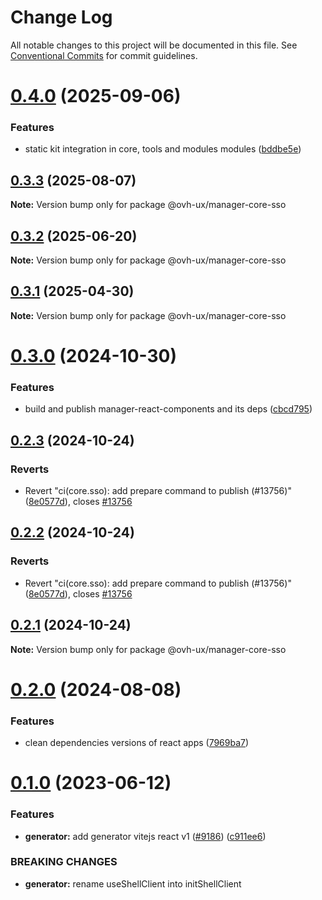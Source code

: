 # Change Log

All notable changes to this project will be documented in this file.
See [Conventional Commits](https://conventionalcommits.org) for commit guidelines.

# [0.4.0](https://github.com/ovh/manager/compare/@ovh-ux/manager-core-sso@0.3.3...@ovh-ux/manager-core-sso@0.4.0) (2025-09-06)


### Features

* static kit integration in core, tools and modules modules ([bddbe5e](https://github.com/ovh/manager/commit/bddbe5e07453c8a657f2ca216d48d1f6f2bc0ca5))





## [0.3.3](https://github.com/ovh/manager/compare/@ovh-ux/manager-core-sso@0.3.2...@ovh-ux/manager-core-sso@0.3.3) (2025-08-07)

**Note:** Version bump only for package @ovh-ux/manager-core-sso





## [0.3.2](https://github.com/ovh/manager/compare/@ovh-ux/manager-core-sso@0.3.1...@ovh-ux/manager-core-sso@0.3.2) (2025-06-20)

**Note:** Version bump only for package @ovh-ux/manager-core-sso





## [0.3.1](https://github.com/ovh/manager/compare/@ovh-ux/manager-core-sso@0.3.0...@ovh-ux/manager-core-sso@0.3.1) (2025-04-30)

**Note:** Version bump only for package @ovh-ux/manager-core-sso





# [0.3.0](https://github.com/ovh/manager/compare/@ovh-ux/manager-core-sso@0.2.3...@ovh-ux/manager-core-sso@0.3.0) (2024-10-30)


### Features

* build and publish manager-react-components and its deps ([cbcd795](https://github.com/ovh/manager/commit/cbcd7959a217c191c003058455ba2c38fb7553f1))





## [0.2.3](https://github.com/ovh/manager/compare/@ovh-ux/manager-core-sso@0.2.2...@ovh-ux/manager-core-sso@0.2.3) (2024-10-24)


### Reverts

* Revert "ci(core.sso): add prepare command to publish (#13756)" ([8e0577d](https://github.com/ovh/manager/commit/8e0577d5fd8dec5f39ee61cbb3540cc023c60684)), closes [#13756](https://github.com/ovh/manager/issues/13756)





## [0.2.2](https://github.com/ovh/manager/compare/@ovh-ux/manager-core-sso@0.2.1...@ovh-ux/manager-core-sso@0.2.2) (2024-10-24)


### Reverts

* Revert "ci(core.sso): add prepare command to publish (#13756)" ([8e0577d](https://github.com/ovh/manager/commit/8e0577d5fd8dec5f39ee61cbb3540cc023c60684)), closes [#13756](https://github.com/ovh/manager/issues/13756)





## [0.2.1](https://github.com/ovh/manager/compare/@ovh-ux/manager-core-sso@0.2.0...@ovh-ux/manager-core-sso@0.2.1) (2024-10-24)

**Note:** Version bump only for package @ovh-ux/manager-core-sso





# [0.2.0](https://github.com/ovh/manager/compare/@ovh-ux/manager-core-sso@0.1.0...@ovh-ux/manager-core-sso@0.2.0) (2024-08-08)


### Features

* clean dependencies versions of react apps ([7969ba7](https://github.com/ovh/manager/commit/7969ba70f9e03033271a48a5bd0021484ea36263))





# [0.1.0](https://github.com/ovh/manager/compare/@ovh-ux/manager-core-sso@0.0.0...@ovh-ux/manager-core-sso@0.1.0) (2023-06-12)


### Features

* **generator:**  add generator vitejs react v1 ([#9186](https://github.com/ovh/manager/issues/9186)) ([c911ee6](https://github.com/ovh/manager/commit/c911ee6168e2803e2022dc0e275f242953ad8255))


### BREAKING CHANGES

* **generator:** rename useShellClient into initShellClient
